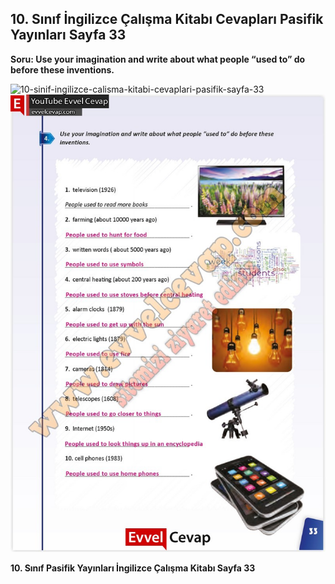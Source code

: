 ## 10. Sınıf İngilizce Çalışma Kitabı Cevapları Pasifik Yayınları Sayfa 33

**Soru: Use your imagination and write about what people “used to” do before these inventions.**

![10-sinif-ingilizce-calisma-kitabi-cevaplari-pasifik-sayfa-33]()![10-sinif-ingilizce-calisma-kitabi-cevaplari-pasifik-sayfa-33](./image1.webp)

**10. Sınıf Pasifik Yayınları İngilizce Çalışma Kitabı Sayfa 33**